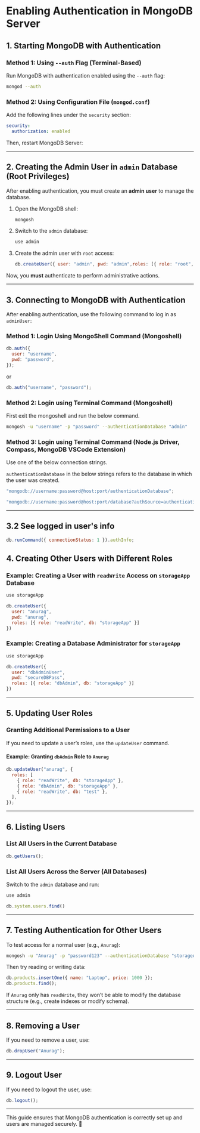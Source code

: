 # Enabling Authentication in MongoDB Server

## 1. **Starting MongoDB with Authentication**

### **Method 1: Using `--auth` Flag (Terminal-Based)**

Run MongoDB with authentication enabled using the `--auth` flag:

```sh
mongod --auth
```

### **Method 2: Using Configuration File (`mongod.conf`)**

Add the following lines under the `security` section:

```yaml
security:
  authorization: enabled
```

Then, restart MongoDB Server:

---

## 2. **Creating the Admin User in `admin` Database (Root Privileges)**

After enabling authentication, you must create an **admin user** to manage the database.

1. Open the MongoDB shell:

   ```sh
   mongosh
   ```

2. Switch to the `admin` database:

   ```js
   use admin
   ```

3. Create the admin user with `root` access:

   ```js
   db.createUser({ user: "admin", pwd: "admin",roles: [{ role: "root", db: "admin" }] });
   ```

Now, you **must** authenticate to perform administrative actions.

---

## 3. **Connecting to MongoDB with Authentication**

After enabling authentication, use the following command to log in as `adminUser`:

### **Method 1: Login Using MongoShell Command (Mongoshell)**

```js
db.auth({
  user: "username",
  pwd: "password",
});
```

or

```js
db.auth("username", "password");
```

### **Method 2: Login using Terminal Command (Mongoshell)**

First exit the mongoshell and run the below command.

```sh
mongosh -u "username" -p "password" --authenticationDatabase "admin"
```

### **Method 3: Login using Terminal Command (Node.js Driver, Compass, MongoDB VSCode Extension)**

Use one of the below connection strings.

`authenticationDatabase` in the below strings refers to the database in which the user was created.

```js
"mongodb://username:password@host:port/authenticationDatabase";
```

```js
"mongodb://username:password@host:port/database?authSource=authenticationDatabase";
```

---

## 3.2 **See logged in user's info**

```js
db.runCommand({ connectionStatus: 1 }).authInfo;
```

## 4. **Creating Other Users with Different Roles**

### **Example: Creating a User with `readWrite` Access on `storageApp` Database**

```js
use storageApp

db.createUser({
  user: "anurag",
  pwd: "anurag",
  roles: [{ role: "readWrite", db: "storageApp" }]
})
```

### **Example: Creating a Database Administrator for `storageApp`**

```js
use storageApp

db.createUser({
  user: "dbAdminUser",
  pwd: "secureDBPass",
  roles: [{ role: "dbAdmin", db: "storageApp" }]
})
```

---

## 5. **Updating User Roles**

### **Granting Additional Permissions to a User**

If you need to update a user’s roles, use the `updateUser` command.

#### **Example: Granting `dbAdmin` Role to `Anurag`**

```js
db.updateUser("anurag", {
  roles: [
    { role: "readWrite", db: "storageApp" },
    { role: "dbAdmin", db: "storageApp" },
    { role: "readWrite", db: "test" },
  ],
});
```

---

## 6. **Listing Users**

### **List All Users in the Current Database**

```js
db.getUsers();
```

### **List All Users Across the Server (All Databases)**

Switch to the `admin` database and run:

```js
use admin

db.system.users.find()
```

---

## 7. **Testing Authentication for Other Users**

To test access for a normal user (e.g., `Anurag`):

```sh
mongosh -u "Anurag" -p "password123" --authenticationDatabase "storageApp"
```

Then try reading or writing data:

```js
db.products.insertOne({ name: "Laptop", price: 1000 });
db.products.find();
```

If `Anurag` only has `readWrite`, they won’t be able to modify the database structure (e.g., create indexes or modify schema).

---

## 8. **Removing a User**

If you need to remove a user, use:

```js
db.dropUser("Anurag");
```

---

## 9. **Logout User**

If you need to logout the user, use:

```js
db.logout();
```

---

This guide ensures that MongoDB authentication is correctly set up and users are managed securely. 🚀
